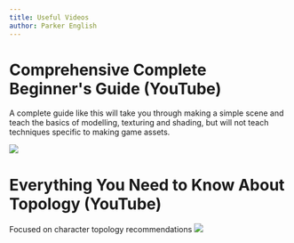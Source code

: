 ```yaml
---
title: Useful Videos
author: Parker English
---
```

# Comprehensive Complete Beginner's Guide (YouTube)
A complete guide like this will take you through making a simple scene and teach the basics of modelling, texturing and shading, but will not teach techniques specific to making game assets.

![](https://youtu.be/jnj2BL4chaQ?list=PLn3ukorJv4vuU3ILv3g3xnUyEGOQR-D8J)

# Everything You Need to Know About Topology (YouTube)
Focused on character topology recommendations
![](https://youtu.be/6Kt0gW3_kio)